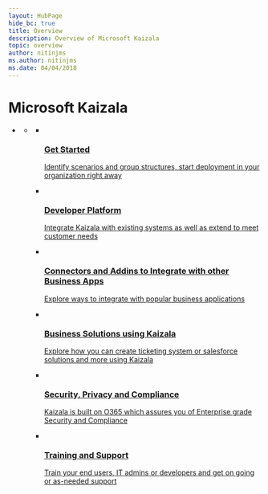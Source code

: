 ```yaml
---
layout: HubPage
hide_bc: true
title: Overview
description: Overview of Microsoft Kaizala
topic: overview
author: nitinjms
ms.author: nitinjms
ms.date: 04/04/2018
---
```


<div id="main" class="v2">
<div class="container">
    <h1>Microsoft Kaizala</h1>
    <ul class="pivots">
        <li>
            <a href="#main"></a>
            <ul id="main">
                <li>
                    <a href="#mainPanel"></a>
                    <ul id="mainPanel" class="cardsA">
                        <li>
                            <a href="https://docs.microsoft.com/en-us/kaizala/partnerdocs/kaizala_overview">
                            <div class="cardSize">
                                <div class="cardPadding">
                                    <div class="card">
                                        <div class="cardImageOuter">
                                            <div class="cardImage">
                                                <img src="https://docs.microsoft.com/media/common/i_get-started.svg" alt="" />
                                            </div>
                                        </div>
                                        <div class="cardText">
                                            <h3>Get Started</h3>
                                            <p>Identify scenarios and group structures, start deployment in your organization right away</p>
                                        </div>
                                    </div>
                                </div>
                            </div>
                            </a>
                        </li>
                        <li>
                            <a href="https://geethika18.github.io/kaizala-docs/Articles/developer-platform">
                            <div class="cardSize">
                                <div class="cardPadding">
                                    <div class="card">
                                        <div class="cardImageOuter">
                                            <div class="cardImage">
                                                <img src="https://docs.microsoft.com/media/common/i_code-automate.svg" alt="" />
                                            </div>
                                        </div>
                                        <div class="cardText">
                                            <h3>Developer Platform</h3>
                                            <p>Integrate Kaizala with existing systems as well as extend to meet customer needs</p>
                                        </div>
                                    </div>
                                </div>
                            </div>
                            </a>
                        </li>
                        <li>
                            <a href="https://docs.microsoft.com/en-us/kaizala/partnerdocs/integratekaizalaandmailflow">
                            <div class="cardSize">
                                <div class="cardPadding">
                                    <div class="card">
                                        <div class="cardImageOuter">
                                            <div class="cardImage">
                                                <img src="https://docs.microsoft.com/media/common/i_extensions.svg" alt="" />
                                            </div>
                                        </div>
                                        <div class="cardText">
                                            <h3>Connectors and Addins to Integrate with other Business Apps</h3>
                                            <p>Explore ways to integrate with popular business applications</p>
                                        </div>
                                    </div>
                                </div>
                            </div>
                            </a>
                        </li>
                        <li>
                            <a href="https://docs.microsoft.com/en-us/kaizala/partnerdocs/customerticketingsolution">
                            <div class="cardSize">
                                <div class="cardPadding">
                                    <div class="card">
                                        <div class="cardImageOuter">
                                            <div class="cardImage">
                                                <img src="https://docs.microsoft.com/media/common/i_build.svg" alt="" />
                                            </div>
                                        </div>
                                        <div class="cardText">
                                            <h3>Business Solutions using Kaizala</h3>
                                            <p>Explore how you can create ticketing system or salesforce solutions and more using Kaizala</p>
                                        </div>
                                    </div>
                                </div>
                            </div>
                            </a>
                        </li>
                        <li>
                            <a href="https://docs.microsoft.com/en-us/kaizala/partnerdocs/securityoverview">
                            <div class="cardSize">
                                <div class="cardPadding">
                                    <div class="card">
                                        <div class="cardImageOuter">
                                            <div class="cardImage">
                                                <img src="https://docs.microsoft.com/media/common/i_security-management.svg" alt="" />
                                            </div>
                                        </div>
                                        <div class="cardText">
                                            <h3>Security, Privacy and Compliance</h3>
                                            <p>Kaizala is built on O365 which assures you of Enterprise grade Security and Compliance</p>
                                        </div>
                                    </div>
                                </div>
                            </div>
                            </a>
                        </li>
                        <li>
                            <a href="https://docs.microsoft.com/en-us/kaizala/partnerdocs/endusertrainings">
                            <div class="cardSize">
                                <div class="cardPadding">
                                    <div class="card">
                                        <div class="cardImageOuter">
                                            <div class="cardImage">
                                                <img src="https://docs.microsoft.com/media/common/i_support.svg" alt="" />
                                            </div>
                                        </div>
                                        <div class="cardText">
                                            <h3>Training and Support</h3>
                                            <p>Train your end users,  IT admins or developers and get on going or as-needed support</p>
                                        </div>
                                    </div>
                                </div>
                            </div>
                            </a>
                        </li>
                    </ul>
                </li>
            </ul>
        </li>
    </ul>
</div>
